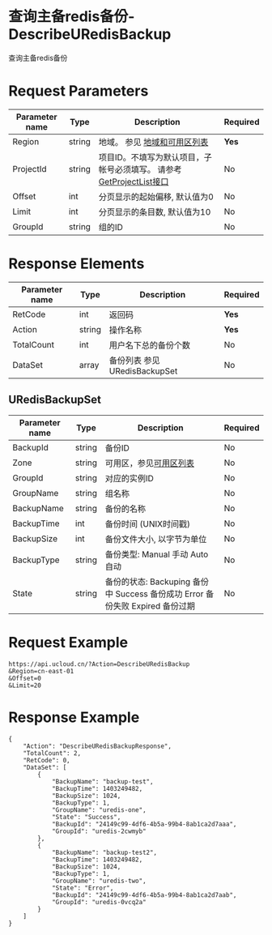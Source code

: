 # 查询主备redis备份-DescribeURedisBackup

查询主备redis备份

# Request Parameters
|Parameter name|Type|Description|Required|
|---|---|---|---|
|Region|string|地域。 参见 [地域和可用区列表](api/summary/regionlist)|**Yes**|
|ProjectId|string|项目ID。不填写为默认项目，子帐号必须填写。 请参考[GetProjectList接口](api/summary/get_project_list)|No|
|Offset|int|分页显示的起始偏移, 默认值为0|No|
|Limit|int|分页显示的条目数, 默认值为10|No|
|GroupId|string|组的ID|No|

# Response Elements
|Parameter name|Type|Description|Required|
|---|---|---|---|
|RetCode|int|返回码|**Yes**|
|Action|string|操作名称|**Yes**|
|TotalCount|int|用户名下总的备份个数|No|
|DataSet|array|备份列表 参见 URedisBackupSet|No|

## URedisBackupSet
|Parameter name|Type|Description|Required|
|---|---|---|---|
|BackupId|string|备份ID|No|
|Zone|string|可用区，参见[可用区列表](api/summary/regionlist)|No|
|GroupId|string|对应的实例ID|No|
|GroupName|string|组名称|No|
|BackupName|string|备份的名称|No|
|BackupTime|int|备份时间 (UNIX时间戳)|No|
|BackupSize|int|备份文件大小, 以字节为单位|No|
|BackupType|string|备份类型: Manual 手动 Auto 自动|No|
|State|string|备份的状态: Backuping 备份中 Success 备份成功 Error 备份失败 Expired 备份过期|No|

# Request Example
```
https://api.ucloud.cn/?Action=DescribeURedisBackup
&Region=cn-east-01
&Offset=0
&Limit=20
```

# Response Example
```
{
    "Action": "DescribeURedisBackupResponse", 
    "TotalCount": 2, 
    "RetCode": 0, 
    "DataSet": [
        {
            "BackupName": "backup-test", 
            "BackupTime": 1403249482, 
            "BackupSize": 1024, 
            "BackupType": 1, 
            "GroupName": "uredis-one", 
            "State": "Success", 
            "BackupId": "24149c99-4df6-4b5a-99b4-8ab1ca2d7aaa", 
            "GroupId": "uredis-2cwmyb"
        }, 
        {
            "BackupName": "backup-test2", 
            "BackupTime": 1403249482, 
            "BackupSize": 1024, 
            "BackupType": 1, 
            "GroupName": "uredis-two", 
            "State": "Error", 
            "BackupId": "24149c99-4df6-4b5a-99b4-8ab1ca2d7aab", 
            "GroupId": "uredis-0vcq2a"
        }
    ]
}
```

